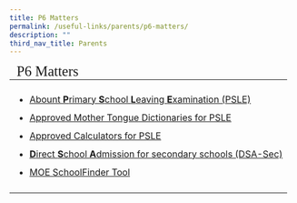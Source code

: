 ```yaml
---
title: P6 Matters
permalink: /useful-links/parents/p6-matters/
description: ""
third_nav_title: Parents
---
```

<table style="font-size:16px">
<thead>
	<tr><td colspan="2" style="line-height:15px; font-family:impact; font-size:25px">P6 Matters</td></tr>
	</thead>
	<tbody>
		<tr>
			<td style="border: solid 0px black"><ul>
		<li style="line-height:2"><a href="https://www.seab.gov.sg/home/examinations/psle" target="_blank">Abount <b>P</b>rimary <b>S</b>chool <b>L</b>eaving <b>E</b>xamination (PSLE)</a></li>
				<li style="line-height:2"><a href="https://www.seab.gov.sg/docs/default-source/documents/list_of_dictionaries_for_examination.pdf" target="_blank">Approved Mother Tongue Dictionaries for PSLE</a></li>
				<li style="line-height:2"><a href="https://www.seab.gov.sg/docs/default-source/documents/guidelines_calculators.pdf" target="_blank">Approved Calculators for PSLE</a></li>
				<li style="line-height:2"><a href="https://www.moe.gov.sg/secondary/dsa" target="_blank"><b>D</b>irect <b>S</b>chool <b>A</b>dmission for secondary schools (DSA-Sec)</a></li>		
					<li style="line-height:2"><a href="https://www.moe.gov.sg/schoolfinder" target="_blank">MOE SchoolFinder Tool</a></li>		</ul>
				</td>		
					</tr>	
	</tbody>
	</table>